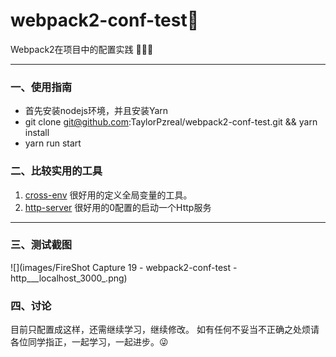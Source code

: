 # webpack2-conf-test:100:
Webpack2在项目中的配置实践 :clap::clap::clap:
***
### 一、使用指南
- 首先安装nodejs环境，并且安装Yarn
- git clone git@github.com:TaylorPzreal/webpack2-conf-test.git && yarn install
- yarn run start


### 二、比较实用的工具
1. [cross-env](https://www.npmjs.com/package/cross-env) 很好用的定义全局变量的工具。
2. [http-server](https://www.npmjs.com/package/http-server) 很好用的0配置的启动一个Http服务

***
### 三、测试截图
![](images/FireShot Capture 19 - webpack2-conf-test - http___localhost_3000_.png)

### 四、讨论

目前只配置成这样，还需继续学习，继续修改。
如有任何不妥当不正确之处烦请各位同学指正，一起学习，一起进步。:stuck_out_tongue_winking_eye:
